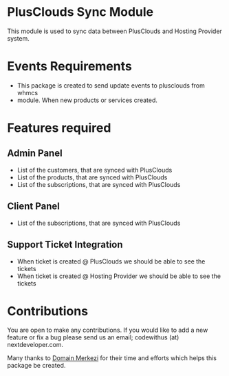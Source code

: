 # PlusClouds Sync Module
This module is used to sync data between PlusClouds and Hosting Provider system.

# Events Requirements
- This package is created to send update events to plusclouds from whmcs
- module. When new products or services
created.

# Features required
## Admin Panel
- List of the customers, that are synced with PlusClouds
- List of the products, that are synced with PlusClouds
- List of the subscriptions, that are synced with PlusClouds

## Client Panel
- List of the subscriptions, that are synced with PlusClouds

## Support Ticket Integration
- When ticket is created @ PlusClouds we should be able to see the tickets
- When ticket is created @ Hosting Provider we should be able to see the tickets

# Contributions
You are open to make any contributions. If you would like to add a new 
feature or fix a bug please send us an email; codewithus (at) nextdeveloper.com.

Many thanks to [Domain Merkezi](https://domainmerkezi.net/) for their 
time and efforts which helps this package be created.
